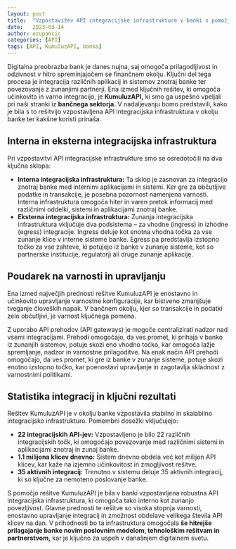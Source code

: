 ```yaml
---
layout: post
title:  "Vzpostavitev API integracijske infrastrukture v banki s pomočjo rešitve KumuluzAPI"
date:   2023-03-14
author: ezupancic
categories: [API]
tags: [API, KumuluzAPI, banka]
---
```


Digitalna preobrazba bank je danes nujna, saj omogoča prilagodljivost in odzivnost v hitro spreminjajočem se finančnem okolju. Ključni del tega procesa je integracija različnih aplikacij in sistemov znotraj banke ter povezovanje z zunanjimi partnerji. Ena izmed ključnih rešitev, ki omogoča učinkovito in varno integracijo, je **KumuluzAPI,** ki smo ga uspešno vpeljali pri naši stranki iz **bančnega sektorja.** V nadaljevanju bomo predstavili, kako je bila s to rešitvijo vzpostavljena API integracijska infrastruktura v okolju banke ter kakšne koristi prinaša.

<!--more-->


## Interna in eksterna integracijska infrastruktura

Pri vzpostavitvi API integracijske infrastrukture smo se osredotočili na dva ključna sklopa:
- **Interna integracijska infrastruktura:** Ta sklop je zasnovan za integracijo znotraj banke med internimi aplikacijami in sistemi. Ker gre za občutljive podatke in transakcije, je posebna pozornost namenjena varnosti. Interna infrastruktura omogoča hiter in varen pretok informacij med različnimi oddelki, sistemi in aplikacijami znotraj banke.
- **Eksterna integracijska infrastruktura:** Zunanja integracijska infrastruktura vključuje dva podsistema – za vhodne (ingress) in izhodne (egress) integracije. Ingress deluje kot enotna vhodna točka za vse zunanje klice v interne sisteme banke. Egress pa predstavlja izstopno točko za vse zahteve, ki potujejo iz banke v zunanje sisteme, kot so partnerske institucije, regulatorji ali druge zunanje aplikacije.


## Poudarek na varnosti in upravljanju

Ena izmed največjih prednosti rešitve KumuluzAPI je enostavno in učinkovito upravljanje varnostne konfiguracije, kar bistveno zmanjšuje tveganje človeških napak. V bančnem okolju, kjer so transakcije in podatki zelo občutljivi, je varnost ključnega pomena.

Z uporabo API prehodov (API gateways) je mogoče centralizirati nadzor nad vsemi integracijami. Prehodi omogočajo, da ves promet, ki prihaja v banko iz zunanjih sistemov, potuje skozi eno vhodno točko, kar omogoča lažje spremljanje, nadzor in varnostne prilagoditve. Na enak način API prehodi omogočajo, da ves promet, ki gre iz banke v zunanje sisteme, potuje skozi enotno izstopno točko, kar poenostavi upravljanje in zagotavlja skladnost z varnostnimi politikami.


## Statistika integracij in ključni rezultati
Rešitev KumuluzAPI je v okolju banke vzpostavila stabilno in skalabilno integracijsko infrastrukturo. Pomembni dosežki vključujejo:
- **22 integracijskih API-jev:** Vzpostavljeno je bilo 22 različnih integracijskih točk, ki omogočajo povezovanje med različnimi sistemi in aplikacijami znotraj in zunaj banke.
- **1.1 milijona klicev dnevno:** Sistem dnevno obdela več kot milijon API klicev, kar kaže na izjemno učinkovitost in zmogljivost rešitve.
- **35 aktivnih integracij:** Trenutno v sistemu deluje 35 aktivnih integracij, ki so ključne za nemoteno poslovanje banke.


S pomočjo rešitve KumuluzAPI je bila v banki vzpostavljena robustna API integracijska infrastruktura, ki omogoča tako interno kot zunanjo povezljivost. Glavne prednosti te rešitve so visoka stopnja varnosti, enostavno upravljanje integracij in zmožnost obdelave velikega števila API klicev na dan. V prihodnosti bo ta infrastruktura omogočala **še hitrejše prilagajanje banke novim poslovnim modelom, tehnološkim rešitvam in partnerstvom,** kar je ključno za uspeh v današnjem digitalnem svetu.












